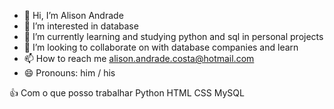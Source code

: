 - 👋 Hi, I’m Alison Andrade
- 👀 I’m interested in database
- 🌱 I’m currently learning and studying python and sql 
in personal projects
- 💞️ I’m looking to collaborate on with database companies and learn
- 📫 How to reach me alison.andrade.costa@hotmail.com
- 😄 Pronouns: him / his

👍 Com o que posso trabalhar
 Python
 HTML
 CSS
 MySQL
